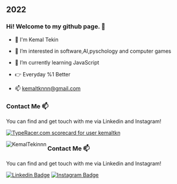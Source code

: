 ## 2022
### Hi! Welcome to my github page. 👋
- 👋 I'm Kemal Tekin
- 👀 I’m interested in software,AI,pyschology and computer games 
- 🌱 I’m currently learning JavaScript
- :point_right: Everyday %1 Better 

- 📫 kemaltknnn@gmail.com
### Contact Me 📫
You can find and get touch with me via Linkedin and Instagram!

<a href="https://data.typeracer.com/pit/profile?user=kemaltkn&ref=badge" target="_top"><img src="https://data.typeracer.com/misc/badge?user=kemaltkn" border="0" alt="TypeRacer.com scorecard for user kemaltkn"/></a>

<img align="left" src="https://github-readme-stats.vercel.app/api/top-langs/?username=KemalTekinnn&layout=compact&hide=html" alt="KemalTekinnn" /></p>
### Contact Me 📫
You can find and get touch with me via Linkedin and Instagram!



[![Linkedin Badge](https://img.shields.io/badge/KemalTekin-follow%20on%20linkedin-blue?style=for-the-badge&logo=linkedin)](https://www.linkedin.com/in/KemalTekinn/)
[![Instagram Badge](https://img.shields.io/badge/KemalTekin-follow%20on%20instagram-blue?style=for-the-badge&logo=instagram)](https://instagram.com/kemalttekin/)
